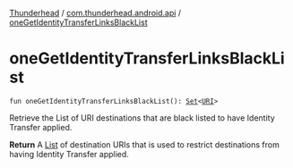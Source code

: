 [Thunderhead](../index.md) / [com.thunderhead.android.api](index.md) / [oneGetIdentityTransferLinksBlackList](./one-get-identity-transfer-links-black-list.md)

# oneGetIdentityTransferLinksBlackList

`fun oneGetIdentityTransferLinksBlackList(): `[`Set`](https://kotlinlang.org/api/latest/jvm/stdlib/kotlin.collections/-set/index.html)`<`[`URI`](https://docs.oracle.com/javase/6/docs/api/java/net/URI.html)`>`

Retrieve the List of URI destinations that are black listed to have Identity Transfer applied.

**Return**
A [List](https://kotlinlang.org/api/latest/jvm/stdlib/kotlin.collections/-list/index.html) of destination URIs that is used to restrict destinations from having
Identity Transfer applied.

